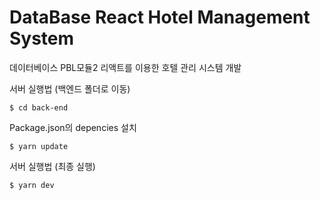 DataBase React Hotel Management System
=============

데이터베이스 PBL모듈2 리액트를 이용한 호텔 관리 시스템 개발

서버 실행법 (백엔드 폴더로 이동)
```
$ cd back-end
```

Package.json의 depencies 설치
```
$ yarn update
```

서버 실행법 (최종 실행)
```
$ yarn dev
```


